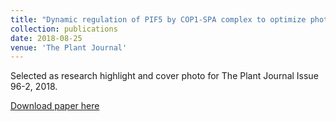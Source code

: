 ```yaml
---
title: "Dynamic regulation of PIF5 by COP1‐SPA complex to optimize photomorphogenesis in Arabidopsis"
collection: publications
date: 2018-08-25
venue: 'The Plant Journal'
---
```



Selected as research highlight and cover photo for The Plant Journal Issue 96-2, 2018. 

[Download paper here](https://onlinelibrary.wiley.com/doi/pdf/10.1111/tpj.14074) 


